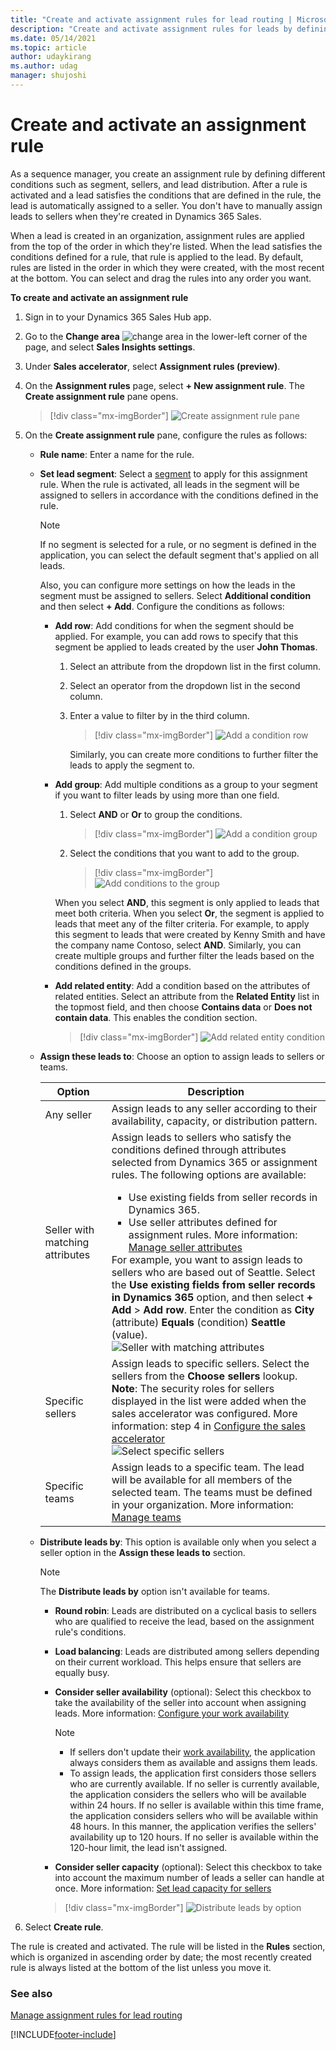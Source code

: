 ```yaml
---
title: "Create and activate assignment rules for lead routing | MicrosoftDocs"
description: "Create and activate assignment rules for leads by defining conditions to automatically assign leads to sellers when the defined conditions are met in Dynamics 365 Sales."
ms.date: 05/14/2021
ms.topic: article
author: udaykirang
ms.author: udag
manager: shujoshi
---
```


# Create and activate an assignment rule

As a sequence manager, you create an assignment rule by defining different conditions such as segment, sellers, and lead distribution. After a rule is activated and a lead satisfies the conditions that are defined in the rule, the lead is automatically assigned to a seller. You don't have to manually assign leads to sellers when they're created in Dynamics 365 Sales.

When a lead is created in an organization, assignment rules are applied from the top of the order in which they're listed. When the lead satisfies the conditions defined for a rule, that rule is applied to the lead. By default, rules are listed in the order in which they were created, with the most recent at the bottom. You can select and drag the rules into any order you want.

**To create and activate an assignment rule**

1.	Sign in to your Dynamics 365 Sales Hub app.   

2.	Go to the **Change area** ![change area](media/change-area-icon.png) in the lower-left corner of the page, and select **Sales Insights settings**.   

3.	Under **Sales accelerator**, select **Assignment rules (preview)**.   

4.	On the **Assignment rules** page, select **+ New assignment rule**.
    The **Create assignment rule** pane opens.

    >[!div class="mx-imgBorder"]
    >![Create assignment rule pane](media/sa-ar-create-assignment-rule-right-pane.png "Create assignment rule pane")   

5.	On the **Create assignment rule** pane, configure the rules as follows:

    -	**Rule name**: Enter a name for the rule.   

    -	**Set lead segment**: Select a [segment](create-and-activate-a-segment.md) to apply for this assignment rule. When the rule is activated, all leads in the segment will be assigned to sellers in accordance with the conditions defined in the rule.

        >[!NOTE]
        >If no segment is selected for a rule, or no segment is defined in the application, you can select the default segment that's applied on all leads.

        Also, you can configure more settings on how the leads in the segment must be assigned to sellers. Select **Additional condition** and then select **+ Add**. Configure the conditions as follows:

        -	**Add row**: Add conditions for when the segment should be applied. For example, you can add rows to specify that this segment be applied to leads created by the user **John Thomas**.

            1.	Select an attribute from the dropdown list in the first column.
            2.	Select an operator from the dropdown list in the second column.
            3.	Enter a value to filter by in the third column.


                >[!div class="mx-imgBorder"]
                >![Add a condition row](media/sa-segment-condition-add-row.png "Add a condition row")          
        
                Similarly, you can create more conditions to further filter the leads to apply the segment to.    

        -	**Add group**: Add multiple conditions as a group to your segment if you want to filter leads by using more than one field.

            1.	Select **AND** or **Or** to group the conditions.

                >[!div class="mx-imgBorder"]
                >![Add a condition group](media/sa-segment-condition-add-group.png "Add a condition group")        

            2.	Select the conditions that you want to add to the group.

                >[!div class="mx-imgBorder"]
                >![Add conditions to the group](media/sa-segment-condition-add-group-select-condition.png "Add conditions to the group")        

            When you select **AND**, this segment is only applied to leads that meet both criteria. When you select **Or**, the segment is applied to leads that meet any of the filter criteria. For example, to apply this segment to leads that were created by Kenny Smith and have the company name Contoso, select **AND**. Similarly, you can create multiple groups and further filter the leads based on the conditions defined in the groups.

        -	**Add related entity**: Add a condition based on the attributes of related entities.
            Select an attribute from the **Related Entity** list in the topmost field, and then choose **Contains data** or **Does not contain data**. This enables the condition section.

            >[!div class="mx-imgBorder"]
            >![Add related entity condition](media/sa-segment-condition-add-related-entity.png "Add related entity condition")        

    -	**Assign these leads to**: Choose an option to assign leads to sellers or teams.

        | Option | Description |
        |--------|-------------|
        | Any seller | Assign leads to any seller according to their availability, capacity, or distribution pattern. |
        | Seller with matching attributes | Assign leads to sellers who satisfy the conditions defined through attributes selected from Dynamics 365 or assignment rules. The following options are available:<ul><li>Use existing fields from seller records in Dynamics 365.</li><li>Use seller attributes defined for assignment rules. More information: [Manage seller attributes](manage-seller-attributes.md)</li></ul>For example, you want to assign leads to sellers who are based out of Seattle. Select the **Use existing fields from seller records in Dynamics 365** option, and then select **+ Add** > **Add row**. Enter the condition as **City** (attribute) **Equals** (condition) **Seattle** (value).<br>![Seller with matching attributes](media/sa-ar-seller-with-matching-attributes.png "Seller with matching attributes") |
        | Specific sellers | Assign leads to specific sellers. Select the sellers from the **Choose sellers** lookup.<br>**Note**: The security roles for sellers displayed in the list were added when the sales accelerator was configured. More information: step 4 in [Configure the sales accelerator](enable-configure-sales-accelerator.md)<br>![Select specific sellers](media/sa-ar-select-specific-sellers.png "Select specific sellers") |
        | Specific teams | Assign leads to a specific team. The lead will be available for all members of the selected team. The teams must be defined in your organization. More information: [Manage teams](/power-platform/admin/manage-teams#ownergroup-team-or-access-team) |

    -	**Distribute leads by**: This option is available only when you select a seller option in the **Assign these leads to** section.

        >[!NOTE]
        >The **Distribute leads by** option isn't available for teams.

        -	**Round robin**: Leads are distributed on a cyclical basis to sellers who are qualified to receive the lead, based on the assignment rule's conditions.

        -	**Load balancing**: Leads are distributed among sellers depending on their current workload. This helps ensure that sellers are equally busy.

        -	**Consider seller availability** (optional): Select this checkbox to take the availability of the seller into account when assigning leads. More information: [Configure your work availability](personalize-sales-accelerator.md#configure-your-work-availability)

            >[!NOTE]
            >- If sellers don't update their [work availability](personalize-sales-accelerator.md#configure-your-work-availability), the application always considers them as available and assigns them leads.   
            >- To assign leads, the application first considers those sellers who are currently available. If no seller is currently available, the application considers the sellers who will be available within 24 hours. If no seller is available within this time frame, the application considers sellers who will be available within 48 hours. In this manner, the application verifies the sellers' availability up to 120 hours. If no seller is available within the 120-hour limit, the lead isn't assigned.

        -	**Consider seller capacity** (optional): Select this checkbox to take into account the maximum number of leads a seller can handle at once. More information: [Set lead capacity for sellers](manage-sales-teams.md#set-lead-capacity-for-sellers)

        >[!div class="mx-imgBorder"]
        >![Distribute leads by option](media/sa-ar-distribute-leads-by.png "Distribute leads by option")      

6.	Select **Create rule**.

The rule is created and activated. The rule will be listed in the **Rules** section, which is organized in ascending order by date; the most recently created rule is always listed at the bottom of the list unless you move it.


### See also

[Manage assignment rules for lead routing](create-manage-assignment-rules-lead-routing.md)

[!INCLUDE[footer-include](../includes/footer-banner.md)]

